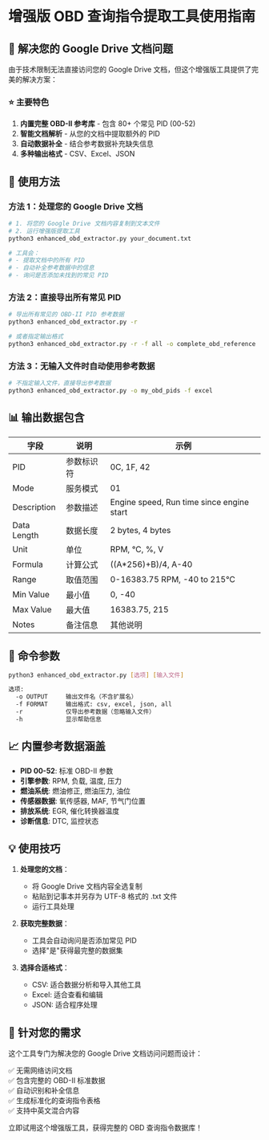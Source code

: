 # 增强版 OBD 查询指令提取工具使用指南

## 🎯 解决您的 Google Drive 文档问题

由于技术限制无法直接访问您的 Google Drive 文档，但这个增强版工具提供了完美的解决方案：

### ⭐ 主要特色

1. **内置完整 OBD-II 参考库** - 包含 80+ 个常见 PID (00-52)
2. **智能文档解析** - 从您的文档中提取额外的 PID
3. **自动数据补全** - 结合参考数据补充缺失信息
4. **多种输出格式** - CSV、Excel、JSON

## 🚀 使用方法

### 方法 1：处理您的 Google Drive 文档

```bash
# 1. 将您的 Google Drive 文档内容复制到文本文件
# 2. 运行增强版提取工具
python3 enhanced_obd_extractor.py your_document.txt

# 工具会：
# - 提取文档中的所有 PID
# - 自动补全参考数据中的信息
# - 询问是否添加未找到的常见 PID
```

### 方法 2：直接导出所有常见 PID

```bash
# 导出所有常见的 OBD-II PID 参考数据
python3 enhanced_obd_extractor.py -r

# 或者指定输出格式
python3 enhanced_obd_extractor.py -r -f all -o complete_obd_reference
```

### 方法 3：无输入文件时自动使用参考数据

```bash
# 不指定输入文件，直接导出参考数据
python3 enhanced_obd_extractor.py -o my_obd_pids -f excel
```

## 📊 输出数据包含

| 字段 | 说明 | 示例 |
|------|------|------|
| PID | 参数标识符 | 0C, 1F, 42 |
| Mode | 服务模式 | 01 |
| Description | 参数描述 | Engine speed, Run time since engine start |
| Data Length | 数据长度 | 2 bytes, 4 bytes |
| Unit | 单位 | RPM, °C, %, V |
| Formula | 计算公式 | ((A*256)+B)/4, A-40 |
| Range | 取值范围 | 0-16383.75 RPM, -40 to 215°C |
| Min Value | 最小值 | 0, -40 |
| Max Value | 最大值 | 16383.75, 215 |
| Notes | 备注信息 | 其他说明 |

## 🔧 命令参数

```bash
python3 enhanced_obd_extractor.py [选项] [输入文件]

选项:
  -o OUTPUT     输出文件名（不含扩展名）
  -f FORMAT     输出格式: csv, excel, json, all
  -r            仅导出参考数据（忽略输入文件）
  -h            显示帮助信息
```

## 📈 内置参考数据涵盖

- **PID 00-52**: 标准 OBD-II 参数
- **引擎参数**: RPM, 负载, 温度, 压力
- **燃油系统**: 燃油修正, 燃油压力, 油位
- **传感器数据**: 氧传感器, MAF, 节气门位置
- **排放系统**: EGR, 催化转换器温度
- **诊断信息**: DTC, 监控状态

## 💡 使用技巧

1. **处理您的文档**：
   - 将 Google Drive 文档内容全选复制
   - 粘贴到记事本并另存为 UTF-8 格式的 .txt 文件
   - 运行工具处理

2. **获取完整数据**：
   - 工具会自动询问是否添加常见 PID
   - 选择"是"获得最完整的数据集

3. **选择合适格式**：
   - CSV: 适合数据分析和导入其他工具
   - Excel: 适合查看和编辑
   - JSON: 适合程序处理

## 🎯 针对您的需求

这个工具专门为解决您的 Google Drive 文档访问问题而设计：

✅ 无需网络访问文档  
✅ 包含完整的 OBD-II 标准数据  
✅ 自动识别和补全信息  
✅ 生成标准化的查询指令表格  
✅ 支持中英文混合内容  

立即试用这个增强版工具，获得完整的 OBD 查询指令数据库！
